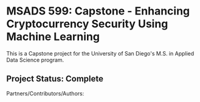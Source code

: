 # MSADS 599: Capstone - Enhancing Cryptocurrency Security Using Machine Learning

This is a Capstone project for the University of San Diego's M.S. in Applied Data Science program.

## Project Status: Complete

Partners/Contributors/Authors:



